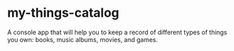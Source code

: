 # my-things-catalog
A console app that will help you to keep a record of different types of things you own: books, music albums, movies, and games. 
